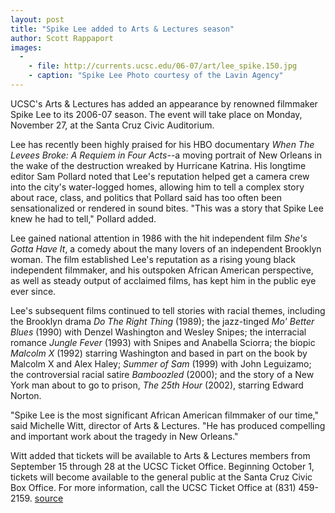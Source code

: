 ```yaml
---
layout: post
title: "Spike Lee added to Arts & Lectures season"
author: Scott Rappaport
images:
  -
    - file: http://currents.ucsc.edu/06-07/art/lee_spike.150.jpg
    - caption: "Spike Lee Photo courtesy of the Lavin Agency"
---
```


UCSC's Arts & Lectures has added an appearance by renowned filmmaker Spike Lee to its 2006-07 season. The event will take place on Monday, November 27, at the Santa Cruz Civic Auditorium.

Lee has recently been highly praised for his HBO documentary _When The Levees Broke: A Requiem in Four Acts_\--a moving portrait of New Orleans in the wake of the destruction wreaked by Hurricane Katrina. His longtime editor Sam Pollard noted that Lee's reputation helped get a camera crew into the city's water-logged homes, allowing him to tell a complex story about race, class, and politics that Pollard said has too often been sensationalized or rendered in sound bites. "This was a story that Spike Lee knew he had to tell," Pollard added.

Lee gained national attention in 1986 with the hit independent film _She's Gotta Have It_, a comedy about the many lovers of an independent Brooklyn woman. The film established Lee's reputation as a rising young black independent filmmaker, and his outspoken African American perspective, as well as steady output of acclaimed films, has kept him in the public eye ever since.

Lee's subsequent films continued to tell stories with racial themes, including the Brooklyn drama _Do The Right Thing_ (1989); the jazz-tinged _Mo' Better Blues_ (1990) with Denzel Washington and Wesley Snipes; the interracial romance _Jungle Fever_ (1993) with Snipes and Anabella Sciorra; the biopic _Malcolm X_ (1992) starring Washington and based in part on the book by Malcolm X and Alex Haley; _Summer of Sam_ (1999) with John Leguizamo; the controversial racial satire _Bamboozled_ (2000); and the story of a New York man about to go to prison, _The 25th Hour_ (2002), starring Edward Norton.

"Spike Lee is the most significant African American filmmaker of our time," said Michelle Witt, director of Arts & Lectures. "He has produced compelling and important work about the tragedy in New Orleans."

Witt added that tickets will be available to Arts & Lectures members from September 15 through 28 at the UCSC Ticket Office. Beginning October 1, tickets will become available to the general public at the Santa Cruz Civic Box Office. For more information, call the UCSC Ticket Office at (831) 459-2159.
[source](http://www1.ucsc.edu/currents/06-07/09-11/spike_lee.asp "Permalink to spike_lee")

